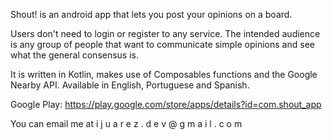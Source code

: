 Shout! is an android app that lets you post your opinions on a board.

Users don't need to login or register to any service.
The intended audience is any group of people that want to communicate simple opinions and see what the general consensus is.

It is written in Kotlin, makes use of Composables functions and the Google Nearby API.
Available in English, Portuguese and Spanish.

Google Play: https://play.google.com/store/apps/details?id=com.shout_app

You can email me at   i j u a r e z . d e v @ g m a i l . c o m
